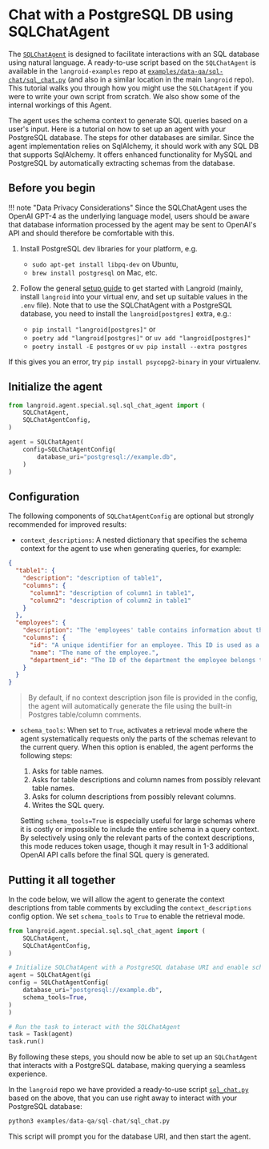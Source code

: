 # Chat with a PostgreSQL DB using SQLChatAgent

The [`SQLChatAgent`](../reference/agent/special/sql/sql_chat_agent.md) is
designed to facilitate interactions with an SQL database using natural language.
A ready-to-use script based on the `SQLChatAgent` is available in the `langroid-examples` 
repo at [`examples/data-qa/sql-chat/sql_chat.py`](https://github.com/langroid/langroid-examples/blob/main/examples/data-qa/sql-chat/sql_chat.py)
(and also in a similar location in the main `langroid` repo).
This tutorial walks you through how you might use the `SQLChatAgent` if you were
to write your own script from scratch. We also show some of the internal workings of this Agent.

The agent uses the schema context to generate SQL queries based on a user's
input. Here is a tutorial on how to set up an agent with your PostgreSQL
database. The steps for other databases are similar. Since the agent implementation relies 
on SqlAlchemy, it should work with any SQL DB that supports SqlAlchemy.
It offers enhanced functionality for MySQL and PostgreSQL by 
automatically extracting schemas from the database. 

## Before you begin

!!! note "Data Privacy Considerations"
    Since the SQLChatAgent uses the OpenAI GPT-4 as the underlying language model,
    users should be aware that database information processed by the agent may be
    sent to OpenAI's API and should therefore be comfortable with this.
1. Install PostgreSQL dev libraries for your platform, e.g.
    - `sudo apt-get install libpq-dev` on Ubuntu,
    - `brew install postgresql` on Mac, etc.

2. Follow the general [setup guide](../quick-start/setup.md) to get started with Langroid
(mainly, install `langroid` into your virtual env, and set up suitable values in 
the `.env` file). Note that to use the SQLChatAgent with a PostgreSQL database,
you need to install the `langroid[postgres]` extra, e.g.:

    - `pip install "langroid[postgres]"` or 
    - `poetry add "langroid[postgres]"` or `uv add "langroid[postgres]"`
    - `poetry install -E postgres` or `uv pip install --extra postgres`


If this gives you an error, try `pip install psycopg2-binary` in your virtualenv.


## Initialize the agent

```python
from langroid.agent.special.sql.sql_chat_agent import (
    SQLChatAgent,
    SQLChatAgentConfig,
)

agent = SQLChatAgent(
    config=SQLChatAgentConfig(
        database_uri="postgresql://example.db",
    )
)
```

## Configuration

The following components of `SQLChatAgentConfig` are optional but strongly
recommended for improved results:

* `context_descriptions`: A nested dictionary that specifies the schema context for
  the agent to use when generating queries, for example:

```json
{
  "table1": {
    "description": "description of table1",
    "columns": {
      "column1": "description of column1 in table1",
      "column2": "description of column2 in table1"
    }
  },
  "employees": {
    "description": "The 'employees' table contains information about the employees. It relates to the 'departments' and 'sales' tables via foreign keys.",
    "columns": {
      "id": "A unique identifier for an employee. This ID is used as a foreign key in the 'sales' table.",
      "name": "The name of the employee.",
      "department_id": "The ID of the department the employee belongs to. This is a foreign key referencing the 'id' in the 'departments' table."
    }
  }
}
```

> By default, if no context description json file is provided in the config, the 
agent will automatically generate the file using the built-in Postgres table/column comments.

* `schema_tools`: When set to `True`, activates a retrieval mode where the agent
  systematically requests only the parts of the schemas relevant to the current query. 
  When this option is enabled, the agent performs the following steps:

    1. Asks for table names.
    2. Asks for table descriptions and column names from possibly relevant table
       names.
    3. Asks for column descriptions from possibly relevant columns.
    4. Writes the SQL query.

  Setting `schema_tools=True` is especially useful for large schemas where it is costly or impossible 
  to include the entire schema in a query context. 
  By selectively using only the relevant parts of the context descriptions, this mode
  reduces token usage, though it may result in 1-3 additional OpenAI API calls before
  the final SQL query is generated.

## Putting it all together

In the code below, we will allow the agent to generate the context descriptions
from table comments by excluding the `context_descriptions` config option.
We set `schema_tools` to `True` to enable the retrieval mode.

```python
from langroid.agent.special.sql.sql_chat_agent import (
    SQLChatAgent,
    SQLChatAgentConfig,
)

# Initialize SQLChatAgent with a PostgreSQL database URI and enable schema_tools
agent = SQLChatAgent(gi
config = SQLChatAgentConfig(
    database_uri="postgresql://example.db",
    schema_tools=True,
)
)

# Run the task to interact with the SQLChatAgent
task = Task(agent)
task.run()
```

By following these steps, you should now be able to set up an `SQLChatAgent`
that interacts with a PostgreSQL database, making querying a seamless
experience.

In the `langroid` repo we have provided a ready-to-use script
[`sql_chat.py`](https://github.com/langroid/langroid/blob/main/examples/data-qa/sql-chat/sql_chat.py)
based on the above, that you can use right away to interact with your PostgreSQL database:

```python
python3 examples/data-qa/sql-chat/sql_chat.py
```

This script will prompt you for the database URI, and then start the agent.

